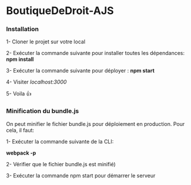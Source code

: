 # BoutiqueDeDroit-AJS

### Installation

1- Cloner le projet sur votre local

2- Exécuter la commande suivante pour installer toutes les dépendances: **npm install**

3- Exécuter la commande suivante pour déployer : **npm start**

4- Visiter *localhost:3000*

5- Voila :thumbsup:

### Minification du bundle.js

On peut minifier le fichier bundle.js pour déploiement en production. Pour cela, il faut:

1- Exécuter la commande suivante de la CLI: 

**webpack -p** 

2- Vérifier que le fichier bundle.js est minifié)

3- Exécuter la commande npm start pour démarrer le serveur
